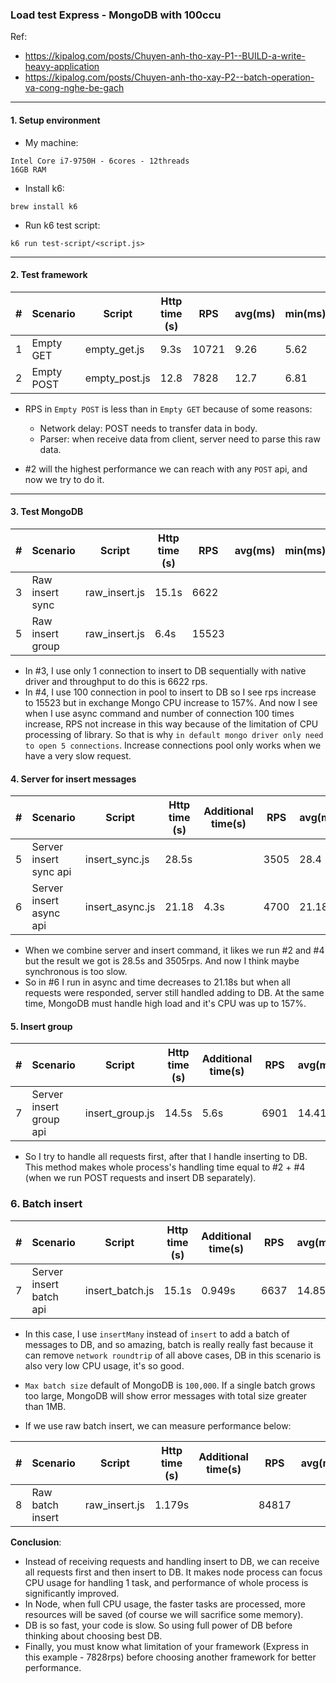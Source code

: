 ### Load test Express - MongoDB with 100ccu

Ref:
- https://kipalog.com/posts/Chuyen-anh-tho-xay-P1--BUILD-a-write-heavy-application
- https://kipalog.com/posts/Chuyen-anh-tho-xay-P2--batch-operation-va-cong-nghe-be-gach

---
#### 1. Setup environment
- My machine:
```
Intel Core i7-9750H - 6cores - 12threads
16GB RAM
```

- Install k6:
```
brew install k6
```

- Run k6 test script:
```
k6 run test-script/<script.js>
```

---
#### 2. Test framework

|#|Scenario|Script|Http time (s)|RPS|avg(ms)|min(ms)|max(ms)|p95(ms)|MongoCPU|
|-|--------|------|-------------|---|-------|-------|-------|-------|--------|
|1|Empty GET|empty_get.js|9.3s|10721|9.26|5.62|47.56|13.48| |
|2|Empty POST|empty_post.js|12.8|7828|12.7|6.81|43.24|16.97| |

- RPS in `Empty POST` is less than in `Empty GET` because of some reasons:
    - Network delay: POST needs to transfer data in body.
    - Parser: when receive data from client, server need to parse this raw data.

- #2 will the highest performance we can reach with any `POST` api, and now we try to do it.

---
#### 3. Test MongoDB

|#|Scenario|Script|Http time (s)|RPS|avg(ms)|min(ms)|max(ms)|p95(ms)|MongoCPU|
|-|--------|------|-------------|---|-------|-------|-------|-------|--------|
|3|Raw insert sync|raw_insert.js|15.1s|6622| | | | |50%|
|5|Raw insert group|raw_insert.js|6.4s|15523| | | | |144%|

- In #3, I use only 1 connection to insert to DB sequentially with native driver and throughput to do this is 6622 rps.
- In #4, I use 100 connection in pool to insert to DB so I see rps increase to 15523 but in exchange Mongo CPU increase to 157%. And now I see when I use async command and number of connection 100 times increase, RPS not increase in this way because of the limitation of CPU processing of library. So that is why `in default mongo driver only need to open 5 connections`. Increase connections pool only works when we have a very slow request.

#### 4. Server for insert messages

|#|Scenario|Script|Http time (s)|Additional time(s)|RPS|avg(ms)|min(ms)|max(ms)|p95(ms)|MongoCPU|
|-|--------|------|-------------|------------------|---|-------|-------|-------|-------|--------|
|5|Server insert sync api|insert_sync.js|28.5s| |3505|28.4|13.47|212.91|40.65|43%|
|6|Server insert async api|insert_async.js|21.18|4.3s|4700|21.18|14.6|172.24|30.15|157%|

- When we combine server and insert command, it likes we run #2 and #4 but the result we got is 28.5s and 3505rps. And now I think maybe synchronous is too slow.
- So in #6 I run in async and time decreases to 21.18s but when all requests were responded, server still handled adding to DB. At the same time, MongoDB must handle high load and it's CPU was up to 157%.

#### 5. Insert group

|#|Scenario|Script|Http time (s)|Additional time(s)|RPS|avg(ms)|min(ms)|max(ms)|p95(ms)|MongoCPU|
|-|--------|------|-------------|------------------|---|-------|-------|-------|-------|--------|
|7|Server insert group api|insert_group.js|14.5s|5.6s|6901|14.41|9.41|75.96|22.45|142%|

- So I try to handle all requests first, after that I handle inserting to DB. This method makes whole process's handling time equal to #2 + #4 (when we run POST requests and insert DB separately).


### 6. Batch insert
|#|Scenario|Script|Http time (s)|Additional time(s)|RPS|avg(ms)|min(ms)|max(ms)|p95(ms)|MongoCPU|
|-|--------|------|-------------|------------------|---|-------|-------|-------|-------|--------|
|7|Server insert batch api|insert_batch.js|15.1s|0.949s|6637|14.85|11.02|157.78|21.55|19%|

- In this case, I use `insertMany` instead of `insert` to add a batch of messages to DB, and so amazing, batch is really really fast because it can remove `network roundtrip` of all above cases, DB in this scenario is also very low CPU usage, it's so good.

- `Max batch size` default of MongoDB is `100,000`. If a single batch grows too large, MongoDB will show error messages with total size greater than 1MB.

- If we use raw batch insert, we can measure performance below:

|#|Scenario|Script|Http time (s)|Additional time(s)|RPS|avg(ms)|min(ms)|max(ms)|p95(ms)|MongoCPU|
|-|--------|------|-------------|------------------|---|-------|-------|-------|-------|--------|
|8|Raw batch insert|raw_insert.js|1.179s| |84817| | | | |26.3%|

**Conclusion**:
- Instead of receiving requests and handling insert to DB, we can receive all requests first and then insert to DB. It makes node process can focus CPU usage for handling 1 task, and performance of whole process is significantly improved.
- In Node, when full CPU usage, the faster tasks are processed, more resources will be saved (of course we will sacrifice some memory).
- DB is so fast, your code is slow. So using full power of DB before thinking about choosing best DB.
- Finally, you must know what limitation of your framework (Express in this example - 7828rps) before choosing another framework for better performance.

